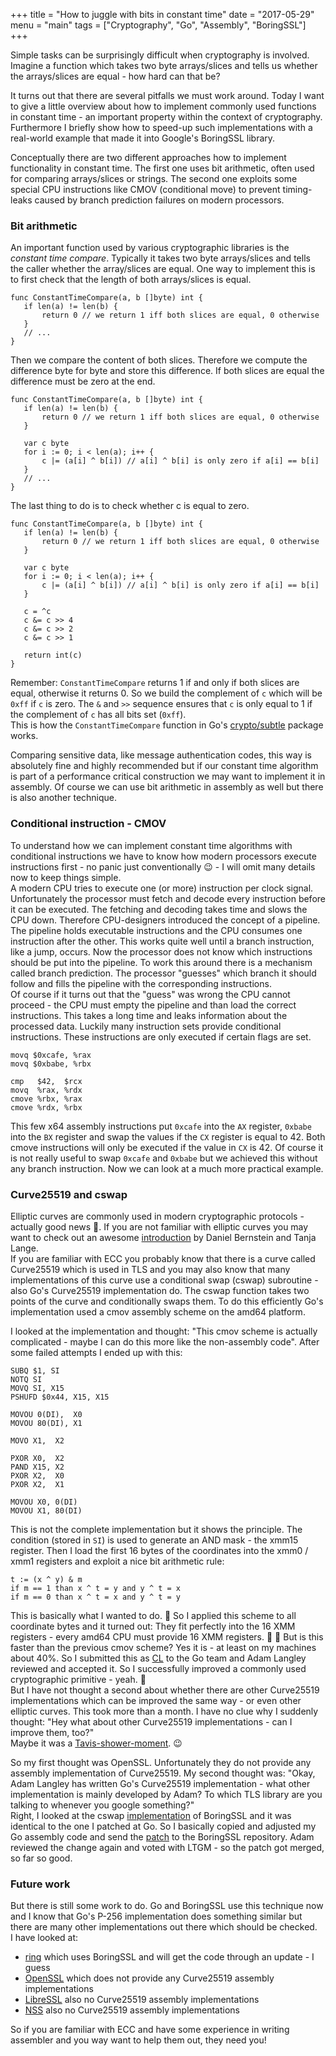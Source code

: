 +++
title = "How to juggle with bits in constant time"
date = "2017-05-29"
menu = "main"
tags = ["Cryptography", "Go", "Assembly", "BoringSSL"]
+++

Simple tasks can be surprisingly difficult when cryptography is involved. Imagine a function
which takes two byte arrays/slices and tells us whether the arrays/slices are equal - how hard 
can that be?

It turns out that there are several pitfalls we must work around. Today I want to give a little overview
about how to implement commonly used functions in constant time - an important property within the context
of cryptography. Furthermore I briefly show how to speed-up such implementations with a real-world example
that made it into Google's BoringSSL library.

Conceptually there are two different approaches how to implement functionality in constant time. The first one uses
bit arithmetic, often used for comparing arrays/slices or strings. The second one exploits some special CPU
instructions like CMOV (conditional move) to prevent timing-leaks caused by branch prediction failures on modern
processors.  

### Bit arithmetic

An important function used by various cryptographic libraries is the *constant time compare*. Typically it takes
two byte arrays/slices and tells the caller whether the array/slices are equal. One way to implement this is to
first check that the length of both arrays/slices is equal.
```
func ConstantTimeCompare(a, b []byte) int {
   if len(a) != len(b) {
       return 0 // we return 1 iff both slices are equal, 0 otherwise
   }
   // ... 
}
```
Then we compare the content of both slices. Therefore we compute the difference byte for byte and store this difference.
If both slices are equal the difference must be zero at the end.
```
func ConstantTimeCompare(a, b []byte) int {
   if len(a) != len(b) {
       return 0 // we return 1 iff both slices are equal, 0 otherwise
   }
   
   var c byte
   for i := 0; i < len(a); i++ {
       c |= (a[i] ^ b[i]) // a[i] ^ b[i] is only zero if a[i] == b[i]
   }
   // ... 
}
```
The last thing to do is to check whether c is equal to zero.
```
func ConstantTimeCompare(a, b []byte) int {
   if len(a) != len(b) {
       return 0 // we return 1 iff both slices are equal, 0 otherwise
   }
   
   var c byte
   for i := 0; i < len(a); i++ {
       c |= (a[i] ^ b[i]) // a[i] ^ b[i] is only zero if a[i] == b[i]
   }
   
   c = ^c
   c &= c >> 4
   c &= c >> 2
   c &= c >> 1
   
   return int(c)
}
```
Remember: `ConstantTimeCompare` returns 1 if and only if both slices are equal, otherwise it returns 0.
So we build the complement of `c` which will be `0xff` if `c` is zero. The `&` and `>>` sequence ensures
that `c` is only equal to 1 if the complement of `c` has all bits set (`0xff`).  
This is how the `ConstantTimeCompare` function in Go's [crypto/subtle](https://golang.org/src/crypto/subtle/) package works.

Comparing sensitive data, like message authentication codes, this way is absolutely fine and highly recommended but if our
constant time algorithm is part of a performance critical construction we may want to implement it in assembly. Of course we
can use bit arithmetic in assembly as well but there is also another technique.

### Conditional instruction - CMOV

To understand how we can implement constant time algorithms with conditional instructions we have to know how modern processors 
execute instructions first - no panic just conventionally :wink: - I will omit many details now to keep things simple.  
A modern CPU tries to execute one (or more) instruction per clock signal. Unfortunately the processor must fetch and decode 
every instruction before it can be executed. The fetching and decoding takes time and slows the CPU down. Therefore CPU-designers
introduced the concept of a pipeline. The pipeline holds executable instructions and the CPU consumes one instruction after the other. This 
works quite well until a branch instruction, like a jump, occurs. Now the processor does not know which instructions should be put into the pipeline.
To work this around there is a mechanism called branch prediction. The processor "guesses" which branch it should follow and fills the
pipeline with the corresponding instructions.  
Of course if it turns out that the "guess" was wrong the CPU cannot proceed - the CPU must empty the pipeline and than load the correct 
instructions. This takes a long time and leaks information about the processed data. Luckily many instruction sets provide conditional instructions.
These instructions are only executed if certain flags are set.
```
movq $0xcafe, %rax
movq $0xbabe, %rbx

cmp   $42,  $rcx 
movq  %rax, %rdx
cmove %rbx, %rax
cmove %rdx, %rbx
```
This few x64 assembly instructions put `0xcafe` into the `AX` register, `0xbabe` into the `BX` register and swap the values if the `CX` register
is equal to 42. Both cmove instructions will only be executed if the value in `CX` is 42. Of course it is not really useful to swap `0xcafe` and
`0xbabe` but we achieved this without any branch instruction. Now we can look at a much more practical example.

### Curve25519 and cswap

Elliptic curves are commonly used in modern cryptographic protocols - actually good news :tada:. If you are not familiar with elliptic curves you
may want to check out an awesome [introduction](https://media.ccc.de/v/31c3_-_6369_-_en_-_saal_1_-_201412272145_-_ecchacks_-_djb_-_tanja_lange) by 
Daniel Bernstein and Tanja Lange.  
If you are familiar with ECC you probably know that there is a curve called Curve25519 which is used in TLS and you may also know that many
implementations of this curve use a conditional swap (cswap) subroutine - also Go's Curve25519 implementation do. The cswap function takes two 
points of the curve and conditionally swaps them. To do this efficiently Go's implementation used a cmov assembly scheme on the amd64 platform. 

I looked at the implementation and thought: "This cmov scheme is actually complicated - maybe I can do this more like the non-assembly code".
After some failed attempts I ended up with this:
```
SUBQ $1, SI
NOTQ SI
MOVQ SI, X15
PSHUFD $0x44, X15, X15

MOVOU 0(DI),  X0
MOVOU 80(DI), X1

MOVO X1,  X2

PXOR X0,  X2
PAND X15, X2
PXOR X2,  X0
PXOR X2,  X1

MOVOU X0, 0(DI)
MOVOU X1, 80(DI)
```
This is not the complete implementation but it shows the principle. The condition (stored in `SI`) is used to generate an AND mask - the xmm15 register.
Then I load the first 16 bytes of the coordinates into the xmm0 / xmm1 registers and exploit a nice bit arithmetic rule:
```
t := (x ^ y) & m
if m == 1 than x ^ t = y and y ^ t = x
if m == 0 than x ^ t = x and y ^ t = y
```
This is basically what I wanted to do. :tada: So I applied this scheme to all coordinate bytes and it turned out: They fit perfectly into the 16 XMM registers - every
amd64 CPU must provide 16 XMM registers. :tada: :tada: 
But is this faster than the previous cmov scheme? Yes it is - at least on my machines about 40%. So I submitted this as [CL](https://go-review.googlesource.com/c/39693/)
to the Go team and Adam Langley reviewed and accepted it. So I successfully improved a commonly used cryptographic primitive - yeah. :muscle:  
But I have not thought a second about whether there are other Curve25519 implementations which can be improved the same way - or even other elliptic curves. This took
more than a month. I have no clue why I suddenly thought: "Hey what about other Curve25519 implementations - can I improve them, too?"  
Maybe it was a [Tavis-shower-moment](https://twitter.com/taviso/status/845717082717114368). :wink: 

So my first thought was OpenSSL. Unfortunately they do not provide any assembly implementation of Curve25519. My second thought was: "Okay, Adam Langley has written Go's 
Curve25519 implementation - what other implementation is mainly developed by Adam? To which TLS library are you talking to whenever you google something?"   
Right, I looked at the cswap [implementation](https://boringssl.googlesource.com/boringssl/+/d94682dce5263e11bacd47e8d33e77c0315eac5c/crypto/curve25519/asm/x25519-asm-x86_64.S)
of BoringSSL and it was identical to the one I patched at Go. So I basically copied and adjusted my Go assembly code and send the [patch](https://boringssl.googlesource.com/boringssl/+/e7d3922b437e6e973b8d9202f6bebfd5074a682b%5E%21/#F0) to the BoringSSL repository. Adam reviewed the change again and voted
with LTGM - so the patch got merged, so far so good.

### Future work

But there is still some work to do. Go and BoringSSL use this technique now and I know that Go's P-256 implementation does something similar but there are many other
implementations out there which should be checked.  
I have looked at:

 - [ring](https://github.com/briansmith/ring/blob/master/crypto/curve25519) which uses BoringSSL and will get the code through an update - I guess
 - [OpenSSL](https://github.com/openssl/openssl/tree/master/crypto/ec) which does not provide any Curve25519 assembly implementations
 - [LibreSSL](https://github.com/libressl-portable/openbsd/tree/master/src/lib/libcrypto/curve25519) also no Curve25519 assembly implementations
 - [NSS](https://github.com/nss-dev/nss/blob/b92d9aa631801620193ed07830295c3750aa6386/lib/freebl/ecl/curve25519_64.c) also no Curve25519 assembly implementations

So if you are familiar with ECC and have some experience in writing assembler and you way want to help them out, they need you!